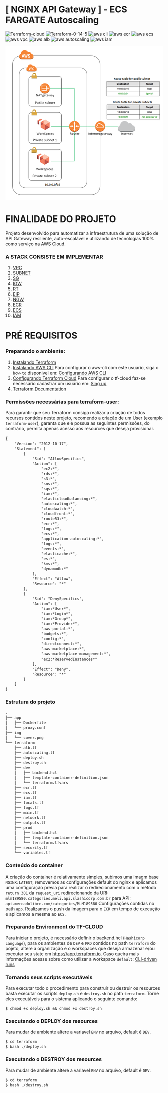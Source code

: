 # [ NGINX API Gateway ] - ECS FARGATE Autoscaling

![Terraform-cloud](https://img.shields.io/badge/terraform-cloud-blueviolet?style=flat-square)
![Terraform-0-14-5](https://img.shields.io/badge/terraform-0.14.5-blue?style=flat-square)
![aws cli](https://img.shields.io/badge/aws-cli-yellow?style=flat-square)
![aws ecr](https://img.shields.io/badge/aws-ecr-orange?style=flat-square)
![aws ecs](https://img.shields.io/badge/aws-ecs--fargate-orange?style=flat-square)
![aws vpc](https://img.shields.io/badge/aws-vpc-orange?style=flat-square)
![aws alb](https://img.shields.io/badge/aws-alb-orange?style=flat-square)
![aws autoscaling](https://img.shields.io/badge/aws-autoscaling-orange?style=flat-square)
![aws iam](https://img.shields.io/badge/aws-iam-orange?style=flat-square)

![Topologia proposta - aws](img/cover.png "Topologia proposta - aws")

# FINALIDADE DO PROJETO

Projeto desenvolvido para automatizar a infraestrutura de uma solução de API Gateway resiliente, auto-escalável e utilizando de tecnologias 100% como serviço na AWS Cloud.

### A STACK CONSISTE EM IMPLEMENTAR

1.  [VPC](terraform/network.tf "VPC")
2.  [SUBNET](terraform/network.tf "SUBNET")
3.  [SG](terraform/security.tf "SG")
4.  [IGW](terraform/network.tf "IGW")
5.  [RT](terraform/network.tf "RT")
6.  [EIP](terraform/network.tf "EIP")
7.  [NGW](terraform/network.tf "NGW")
8.  [ECR](terraform/ecr.tf "ECR")
9.  [ECS](terraform/ecs.tf "ECS")
10. [IAM](terraform/iam.tf "IAM")

# PRÉ REQUISITOS

### Preparando o ambiente:
1. [Instalando Terraform](https://learn.hashicorp.com/tutorials/terraform/install-cli#overview)
2. [Instalando AWS CLI](https://docs.aws.amazon.com/pt_br/cli/latest/userguide/install-cliv2.html#overview)
Para configurar o aws-cli com este usuário, siga o `how-to` disponivel em: [Configurando AWS CLI](https://docs.aws.amazon.com/pt_br/cli/latest/userguide/cli-configure-quickstart.html#overview)
3. [Configurando Terraform Cloud](https://www.terraform.io/docs/cli/config/config-file.html#overview)
Para configurar o tf-cloud faz-se necessário cadastrar um usuário em: [Sing up](https://app.terraform.io/signup/account#overview)
4. [Terraform Documentation](https://www.terraform.io/docs/index.html#overview)

### Permissões necessárias para terraform-user:
Para garantir que seu Terraform consiga realizar a criação de todos recursos contidos neste projeto, recomendo a criação de um User (exemplo `terraform-user`), garanta que ele possua as seguintes permissões, do contrário, permita apenas acesso aos resources que deseja provisionar.

```
{
    "Version": "2012-10-17",
    "Statement": [
        {
            "Sid": "AllowSpecifics",
            "Action": [
                "ec2:*",
                "rds:*",
                "s3:*",
                "sns:*",
                "sqs:*",
                "iam:*",
                "elasticloadbalancing:*",
                "autoscaling:*",
                "cloudwatch:*",
                "cloudfront:*",
                "route53:*",
                "ecr:*",
                "logs:*",
                "ecs:*",
                "application-autoscaling:*",
                "logs:*",
                "events:*",
                "elasticache:*",
                "es:*",
                "kms:*",
                "dynamodb:*"
            ],
            "Effect": "Allow",
            "Resource": "*"
        },
        {
            "Sid": "DenySpecifics",
            "Action": [
                "iam:*User*",
                "iam:*Login*",
                "iam:*Group*",
                "iam:*Provider*",
                "aws-portal:*",
                "budgets:*",
                "config:*",
                "directconnect:*",
                "aws-marketplace:*",
                "aws-marketplace-management:*",
                "ec2:*ReservedInstances*"
            ],
            "Effect": "Deny",
            "Resource": "*"
        }
    ]
}
```

### Estrutura do projeto

```
.
├── app
│   ├── Dockerfile
│   └── proxy.conf
├── img
│   └── cover.png
└── terraform
    ├── alb.tf
    ├── autoscaling.tf
    ├── deploy.sh
    ├── destroy.sh
    ├── dev
    │   ├── backend.hcl
    │   ├── template-container-definition.json
    │   └── terraform.tfvars
    ├── ecr.tf
    ├── ecs.tf
    ├── iam.tf
    ├── locals.tf
    ├── logs.tf
    ├── main.tf
    ├── network.tf
    ├── outputs.tf
    ├── prod
    │   ├── backend.hcl
    │   ├── template-container-definition.json
    │   └── terraform.tfvars
    ├── security.tf
    └── variables.tf
```

### Conteúdo do container

A criação do container é relativamente simples, subimos uma imagm base `NGINX:LATEST`, removemos as configurações default do nginx e aplicamos uma configuração previa para realizar o redirecionamento com o método `return 301` da `request_uri` redirecionando da URI: `mlm189580.categories.meli.api.slashicorp.com.br` para API: `api.mercadolibre.com/categories/MLM189580`
Configurações contidas no path `app`.
Realizamos o push da imagem para o `ECR` em tempo de execução e aplicamos a mesma ao `ECS`.

### Preparando Environment do TF-CLOUD

Para iniciar o projeto, é necessário definir o backend.hcl (`Hashicorp Language`), para os ambientes de `DEV` e `PRD` contidos no path `terraform` do pojeto, altere a organização e o workspaces que deseja armazenar e/ou executar seu state em https://app.terraform.io.
Caso queira mais informações acesse sobre como utilizar a workspace `default`: [CLI-driven runs](https://app.terraform.io/app/slashicorp/workspaces/default/runs#overview)

### Tornando seus scripts executáveis

Para executar todo o procedimento para construir ou destruir os resources basta executar os scripts `deploy.sh` e `destroy.sh` no path `terraform`. 
Torne eles executáveis para o sistema aplicando o seguinte comando:

```
$ chmod +x deploy.sh && chmod +x destroy.sh
```

### Executando o DEPLOY dos resources

Para mudar de ambiente altere a variavel `ENV` no arquivo, default é `DEV`.

```
$ cd terraform
$ bash ./deploy.sh
```

### Executando o DESTROY dos resources

Para mudar de ambiente altere a variavel `ENV` no arquivo, default é `DEV`.

```
$ cd terraform
$ bash ./destroy.sh
```